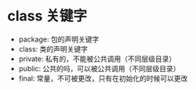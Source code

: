 # class 关键字

- package: 包的声明关键字
- class: 类的声明关键字
- private: 私有的，不能被公共调用（不同层级目录）
- public: 公共的吗，可以被公共调用（不同层级目录）
- final: 常量，不可被更改，只有在初始化的时候可以更改